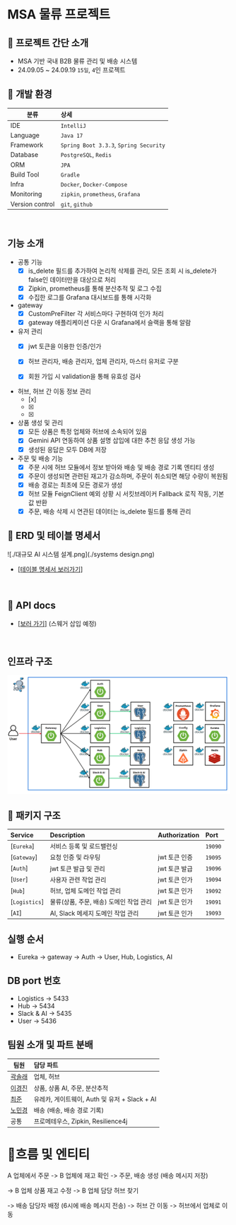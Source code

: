 # MSA 물류 프로젝트
## 📣 프로젝트 간단 소개
- MSA 기반 국내 B2B 물류 관리 및 배송 시스템
- 24.09.05 ~ 24.09.19 `15일`, `4`인 프로젝트

## 🐹 개발 환경

| 분류       |  상세                                |
|------------|:------------------------------------|
| IDE        | `IntelliJ`                           |
| Language   | `Java 17`                           |
| Framework  | `Spring Boot 3.3.3`, `Spring Security` |
| Database   | `PostgreSQL`, `Redis` |
|ORM         | `JPA` |
| Build Tool | `Gradle`                          |
| Infra      | `Docker`, `Docker-Compose`        |
|Monitoring  |`zipkin`, `prometheus`, `Grafana` |
|Version control|`git`, `github`|

<br>

## 기능 소개
- 공통 기능
   - [x] is_delete 필드를 추가하여 논리적 삭제를 관리, 모든 조회 시 is_delete가 false인 데이터만을 대상으로 처리
   - [x] Zipkin, prometheus를 통해 분산추적 및 로그 수집
   - [x] 수집한 로그를 Grafana 대시보드를 통해 시각화
 
- gateway
   - [x] CustomPreFilter 각 서비스마다 구현하여 인가 처리
   - [x] gateway 애플리케이션 다운 시 Grafana에서 슬랙을 통해 알람

- 유저 관리
   - [x] jwt 토큰을 이용한 인증/인가
   - [x] 허브 관리자, 배송 관리자, 업체 관리자, 마스터 유저로 구분
   - [x] 회원 가입 시 validation을 통해 유효성 검사


- 허브, 허브 간 이동 정보 관리
   - [x] 
   - [x] 
   - [x] 


- 상품 생성 및 관리
   - [x] 모든 상품은 특정 업체와 허브에 소속되어 있음
   - [x] Gemini API 연동하여 상품 설명 삽입에 대한 추천 응답 생성 가능
   - [x] 생성된 응답은 모두 DB에 저장

- 주문 및 배송 기능
   - [x] 주문 시에 허브 모듈에서 정보 받아와 배송 및 배송 경로 기록 엔티티 생성
   - [x] 주문이 생성되면 관련된 재고가 감소하며, 주문이 취소되면 해당 수량이 복원됨
   - [x] 배송 경로는 최초에 모든 경로가 생성
   - [x] 허브 모듈 FeignClient 예외 상황 시 서킷브레이커 Fallback 로직 작동, 기본 값 반환
   - [x] 주문, 배송 삭제 시 연관된 데이터는 is_delete 필드를 통해 관리

## 🧩 ERD 및 테이블 명세서

![./대규모 AI 시스템 설계.png](./systems design.png)
- [[테이블 명세서 보러가기]](https://www.notion.so/teamsparta/fa7f938fb7554cf884904d99c95c8ca5)

<br>

## 🐙 API docs

- [[보러 가기]](https://www.notion.so/teamsparta/API-f7da2a7b7fe64f9c9eeb8616fd15e9f4) (스웨거 삽입 예정)
<br>

## 인프라 구조
![인프라 설계서.png](infra.png)

## 📂 패키지 구조

| Service	             | Description	    | Authorization	 | Port   |
|:---------------------|:----------------|:---------------|:-------|
| [`Eureka`]           | 서비스 등록 및 로드밸런싱|       | `19090` |
| [`Gateway`]          | 요청 인증 및 라우팅     | jwt 토큰 인증      | `19095` |
| [`Auth`]             | jwt 토큰 발급 및 관리     | jwt 토큰 발급      | `19096` |
| [`User`]             | 사용자 관련 작업 관리   | jwt 토큰 인가      | `19094` |
| [`Hub`]              | 허브, 업체 도메인 작업 관리|jwt 토큰 인가    | `19092` |
| [`Logistics`]        | 물류(상품, 주문, 배송) 도메인 작업 관리|jwt 토큰 인가 | `19091` |
| [`AI`]               | AI, Slack 메세지 도메인 작업 관리|jwt 토큰 인가       | `19093` |


## 실행 순서
- Eureka  → gateway  → Auth  → User, Hub, Logistics, AI

## DB port 번호
- Logistics → 5433
- Hub → 5434
- Slack & AI → 5435
- User → 5436


## 팀원 소개 및 파트 분배

| 팀원   | 담당 파트                                               |
|-------|:-------------------------------------------------|
| [곽솔래](https://github.com/lossol1)   | 업체, 허브                                          |
| [이경진](https://github.com/kyungjinleelee)   | 상품, 상품 AI, 주문, 분산추적                                        |
| [최준](https://github.com/CJ-1998)    | 유레카, 게이트웨이, Auth 및 유저 + Slack + AI |
| [노민경](https://github.com/minjjings)   | 배송 (배송, 배송 경로 기록)                                |
| 공통    | 프로메테우스, Zipkin, Resilience4j                             |

# 🌊흐름 및 엔티티

A 업체에서 주문 -> B 업체에 재고 확인 -> 주문, 배송 생성 (배송 메시지 저장)

-> B 업체 상품 재고 수정 -> B 업체 담당 허브 찾기

-> 배송 담당자 배정 (6시에 배송 메시지 전송) -> 허브 간 이동 -> 허브에서 업체로 이동
